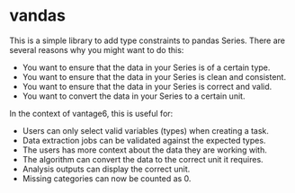 # vandas
This is a simple library to add type constraints to pandas Series. There are several
reasons why you might want to do this:

- You want to ensure that the data in your Series is of a certain type.
- You want to ensure that the data in your Series is clean and consistent.
- You want to ensure that the data in your Series is correct and valid.
- You want to convert the data in your Series to a certain unit.

In the context of vantage6, this is useful for:

- Users can only select valid variables (types) when creating a task.
- Data extraction jobs can be validated against the expected types.
- The users has more context about the data they are working with.
- The algorithm can convert the data to the correct unit it requires.
- Analysis outputs can display the correct unit.
- Missing categories can now be counted as 0.
